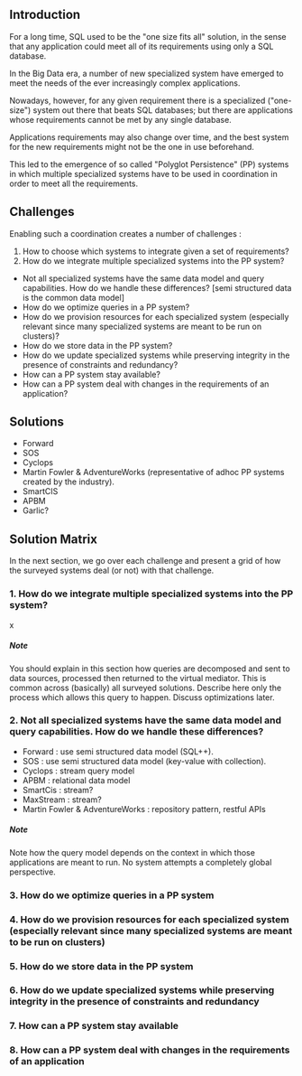 ## Introduction

For a long time, SQL used to be the "one size fits all" solution, in the sense that any application could meet all of its requirements using only a SQL database.

In the Big Data era, a number of new specialized system have emerged to meet the needs of the ever increasingly complex applications.

Nowadays, however, for any given requirement there is a specialized ("one-size") system out there that beats SQL databases; but there are applications whose requirements cannot be met by any single database.

Applications requirements may also change over time, and the best system for the new requirements might not be the one in use beforehand.

This led to the emergence of so called "Polyglot Persistence" (PP) systems in which multiple specialized systems have to be used in coordination in order to meet all the requirements.

## Challenges

Enabling such a coordination creates a number of challenges :

 1. How to choose which systems to integrate given a set of requirements?
 2. How do we integrate multiple specialized systems into the PP system?
   - Not all specialized systems have the same data model and query capabilities. How do we handle these differences? [semi structured data is the common data model]
 - How do we optimize queries in a PP system?
 - How do we provision resources for each specialized system (especially relevant since many specialized systems are meant to be run on clusters)?
 - How do we store data in the PP system?
 - How do we update specialized systems while preserving integrity in the presence of constraints and redundancy?
 - How can a PP system stay available?
 - How can a PP system deal with changes in the requirements of an application?

## Solutions

 - Forward
 - SOS
 - Cyclops
 - Martin Fowler & AdventureWorks (representative of adhoc PP systems created by the industry).
 - SmartCIS
 - APBM
 - Garlic?


## Solution Matrix

In the next section, we go over each challenge and present a grid of how the surveyed systems deal (or not) with that challenge.

### 1. How do we integrate multiple specialized systems into the PP system?
x
##### Note

You should explain in this section how queries are decomposed and sent to data sources, processed then returned to the virtual mediator. This is common across (basically) all surveyed solutions. Describe here only the process which allows this query to happen. Discuss optimizations later.

### 2. Not all specialized systems have the same data model and query capabilities. How do we handle these differences?

 - Forward : use semi structured data model (SQL++).
 - SOS : use semi structured data model (key-value with collection).
 - Cyclops : stream query model
 - APBM : relational data model
 - SmartCis : stream?
 - MaxStream : stream?
 - Martin Fowler & AdventureWorks : repository pattern, restful APIs

##### Note

Note how the query model depends on the context in which those applications are meant to run. No system attempts a completely global perspective. 

### 3. How do we optimize queries in a PP system

### 4.  How do we provision resources for each specialized system (especially relevant since many specialized systems are meant to be run on clusters)

### 5. How do we store data in the PP system

### 6. How do we update specialized systems while preserving integrity in the presence of constraints and redundancy

### 7.  How can a PP system stay available

### 8. How can a PP system deal with changes in the requirements of an application